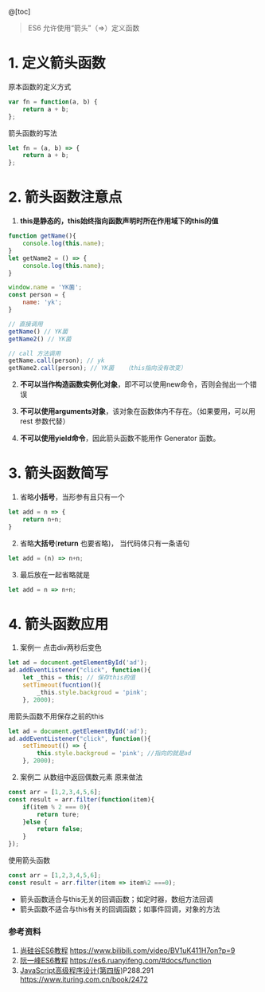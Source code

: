 @[toc]

> ES6 允许使用“箭头”（=>）定义函数

# 1. 定义箭头函数
原本函数的定义方式

```javascript
var fn = function(a, b) {
	return a + b;
};
```
箭头函数的写法

```javascript
let fn = (a, b) => {
	return a + b;
};
```

# 2. 箭头函数注意点
1. **this是静态的，this始终指向函数声明时所在作用域下的this的值**

```javascript
function getName(){
	console.log(this.name);
}
let getName2 = () => {
	console.log(this.name);
}

window.name = 'YK菌';
const person = {
	name: 'yk';
}

// 直接调用
getName() // YK菌
getName2() // YK菌

// call 方法调用
getName.call(person); // yk
getName2.call(person); // YK菌   （this指向没有改变）
```

2. **不可以当作构造函数实例化对象**，即不可以使用new命令，否则会抛出一个错误

3. **不可以使用arguments对象**，该对象在函数体内不存在。（如果要用，可以用 rest 参数代替）

4. **不可以使用yield命令**，因此箭头函数不能用作 Generator 函数。

# 3. 箭头函数简写
1. 省略**小括号**，当形参有且只有一个

```javascript
let add = n => {
	return n+n;
}
```

2. 省略**大括号**(**return** 也要省略)， 当代码体只有一条语句

```javascript
let add = (n) => n+n;
```

 3. 最后放在一起省略就是

```javascript
let add = n => n+n;
```

# 4. 箭头函数应用

1. 案例一 点击div两秒后变色

```javascript
let ad = document.getElementById('ad');
ad.addEventListener("click", function(){
	let _this = this; // 保存this的值
	setTimeout(fucntion(){
		_this.style.backgroud = 'pink';
	}, 2000);
```

用箭头函数不用保存之前的this
```javascript
let ad = document.getElementById('ad');
ad.addEventListener("click", function(){
	setTimeout(() => {
		this.style.backgroud = 'pink'; //指向的就是ad
	}, 2000);
```

2. 案例二 从数组中返回偶数元素
原来做法

```javascript
const arr = [1,2,3,4,5,6];
const result = arr.filter(function(item){
	if(item % 2 === 0){
		return ture;
	}else {
		return false;
	}
});
```
使用箭头函数
```javascript
const arr = [1,2,3,4,5,6];
const result = arr.filter(item => item%2 ===0);
```


- 箭头函数适合与this无关的回调函数；如定时器，数组方法回调
- 箭头函数不适合与this有关的回调函数；如事件回调，对象的方法

### 参考资料
1. [尚硅谷ES6教程](https://www.bilibili.com/video/BV1uK411H7on?p=9) https://www.bilibili.com/video/BV1uK411H7on?p=9
2. [阮一峰ES6教程](https://es6.ruanyifeng.com/#docs/function) https://es6.ruanyifeng.com/#docs/function
3. [JavaScript高级程序设计(第四版)](https://www.ituring.com.cn/book/2472)P288.291  https://www.ituring.com.cn/book/2472